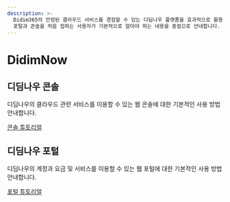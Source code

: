 ```yaml
---
description: >-
  Didim365의 안정된 클라우드 서비스를 경험할 수 있는 디딤나우 플랫폼을 효과적으로 활용하는 방법을 안내합니다.  해당 사용 가이드는
  포털과 콘솔을 처음 접하는 사용자가 기본적으로 알아야 하는 내용을 중점으로 안내합니다.
---
```


# DidimNow

## 디딤나우 콘솔

디딤나우의 클라우드 관련 서비스를 이용할 수 있는 웹 콘솔에 대한 기본적인 사용 방법 안내합니다.

[콘솔 튜토리얼](../index-2/undefined/index.md)

## 디딤나우 포털

디딤나우의 계정과 요금 및 서비스를 이용할 수 있는 웹 포털에 대한 기본적인 사용 방법 안내합니다.

[포털 튜토리얼](../index-2/undefined/index.md)

